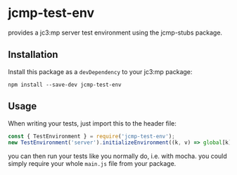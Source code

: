 # jcmp-test-env
provides a jc3:mp server test environment using the jcmp-stubs package.

## Installation
Install this package as a `devDependency` to your jc3:mp package:

```
npm install --save-dev jcmp-test-env
```

## Usage
When writing your tests, just import this to the header file:

```javascript
const { TestEnvironment } = require('jcmp-test-env');
new TestEnvironment('server').initializeEnvironment((k, v) => global[k] = v);
```

you can then run your tests like you normally do, i.e. with mocha. you could simply require your whole `main.js` file from your package.